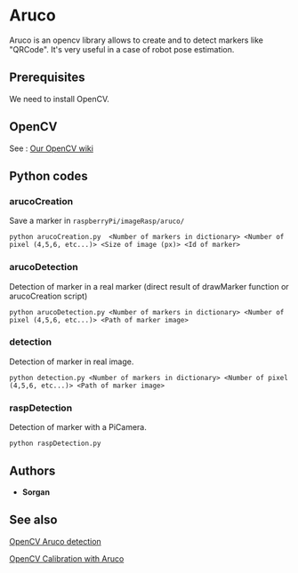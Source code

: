 # Aruco
Aruco is an opencv library allows to create and to detect markers like "QRCode". It's very useful in a case of robot pose estimation.

## Prerequisites

We need to install OpenCV.

## OpenCV

See : [Our OpenCV wiki](https://github.com/AssociationRobotTelecomStrasbourg/raspberryPi/wiki/OpenCV)

## Python codes

### arucoCreation
Save a marker in `raspberryPi/imageRasp/aruco/`

```
python arucoCreation.py  <Number of markers in dictionary> <Number of pixel (4,5,6, etc...)> <Size of image (px)> <Id of marker>
```

### arucoDetection
Detection of marker in a real marker (direct result of drawMarker function or arucoCreation script)

```
python arucoDetection.py <Number of markers in dictionary> <Number of pixel (4,5,6, etc...)> <Path of marker image>
```

### detection
Detection of marker in real image.

```
python detection.py <Number of markers in dictionary> <Number of pixel (4,5,6, etc...)> <Path of marker image>
```

### raspDetection
Detection of marker with a PiCamera.
```
python raspDetection.py
```

## Authors
* **Sorgan**

## See also
[OpenCV Aruco detection](https://docs.opencv.org/3.4.3/d5/dae/tutorial_aruco_detection.html)

[OpenCV Calibration with Aruco](https://docs.opencv.org/3.4.3/da/d13/tutorial_aruco_calibration.html)
